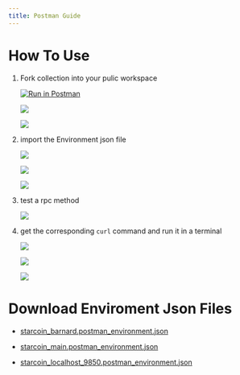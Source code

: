 ```yaml
---
title: Postman Guide
---
```


# How To Use
 
1. Fork collection into your pulic workspace

    [![Run in Postman](https://run.pstmn.io/button.svg)](https://god.gw.postman.com/run-collection/13565741-60ce2c25-25bc-44ff-be4e-a080910cd108?action=collection%2Ffork&collection-url=entityId%3D13565741-60ce2c25-25bc-44ff-be4e-a080910cd108%26entityType%3Dcollection%26workspaceId%3D921ce6e5-b414-4d15-89d9-0820c7c3d25a#?env%5Bstarcoin_main%5D=W3sia2V5IjoidXJsIiwidmFsdWUiOiJodHRwczovL21haW4tc2VlZC5zdGFyY29pbi5vcmciLCJlbmFibGVkIjp0cnVlfSx7ImtleSI6ImNoYWluX2lkIiwidmFsdWUiOiIxIiwiZW5hYmxlZCI6dHJ1ZX1d)
    
    ![](/images/postman_1.jpg)

    ![](/images/postman_2.jpg)


2. import the Environment json file

    ![](/images/postman_3.jpg)

    ![](/images/postman_4.jpg)

    ![](/images/postman_5.jpg)

    
3. test a rpc method

    ![](/images/postman_6.jpg)


4. get the corresponding `curl` command and run it in a terminal

    ![](/images/postman_7.jpg)

    ![](/images/postman_8.jpg)

    ![](/images/postman_9.jpg)

# Download Enviroment Json Files

* [starcoin_barnard.postman_environment.json](/rpc/postman/starcoin_barnard.postman_environment.json)

* [starcoin_main.postman_environment.json](/rpc/postman/starcoin_main.postman_environment.json)

* [starcoin_localhost_9850.postman_environment.json](/rpc/postman/starcoin_localhost_9850.postman_environment.json)
